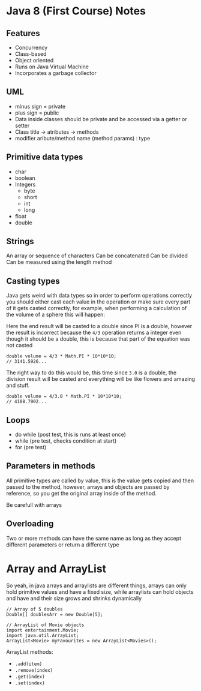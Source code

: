 # Java 8 (First Course) Notes

## Features

- Concurrency
- Class-based
- Object oriented
- Runs on Java Virtual Machine
- Incorporates a garbage collector

## UML

- minus sign = private
- plus sign = public
- Data inside classes should be private and be accessed via a getter or setter
- Class title -> atributes -> methods
- modifier aribute/method name (method params) : type

## Primitive data types
- char
- boolean
- Integers
  - byte
  - short
  - int
  - long
- float
- double

## Strings
An array or sequence of characters
Can be concatenated
Can be divided
Can be measured using the length method


## Casting types
Java gets weird with data types so in order to perform operations correctly you should either cast each value in the operation or make sure every part of it gets casted correctly, for example, when performing a calculation of the volume of a sphere this will happen:

Here the end result will be casted to a double since PI is a double, however the result is incorrect because the `4/3` operation returns a integer even though it should be a double, this is because that part of the equation was not casted

    double volume = 4/3 * Math.PI * 10*10*10;
    // 3141.5926...

The right way to do this would be, this time since `3.0` is a double, the division result will be casted and everything will be like flowers and amazing and stuff.

    double volume = 4/3.0 * Math.PI * 10*10*10;
    // 4188.7902...

## Loops

- do while (post test, this is runs at least once)
- while (pre test, checks condition at start)
- for (pre test)

## Parameters in methods
All primitive types are called by value, this is the value gets copied and then passed to the method, however, arrays and objects are passed by reference, so you get the original array inside of the method.

Be carefull with arrays

## Overloading
Two or more methods can have the same name as long as they accept different parameters or return a different type

# Array and ArrayList
So yeah, in java arrays and arraylists are different things, arrays can only hold primitive values and have a fixed size, while arraylists can hold objects and have and their size grows and shrinks dynamically

    // Array of 5 doubles
    Double[] doublesArr = new Double[5];

    // ArrayList of Movie objects
    import entertainment.Movie;
    import java.util.ArrayList;
    ArrayList<Movie> myFavourites = new ArrayList<Movies>();

ArrayList methods: 
- `.add(item)`
- `.remove(index)`
- `.get(index)`
- `.set(index)`

